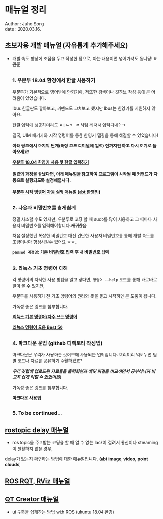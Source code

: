 #  매뉴얼 정리
Author : Juho Song <br/>
date : 2020.03.16.

## 초보자용 개발 매뉴얼 (자유롭게 추가해주세요)

* 개발 속도 향상에 초점을 두고 작성한 팁으로, 아는 내용이면 넘어가셔도 됩니당! ~~#관준~~

  ##
  ### 1. 우분투 18.04 환경에서 한글 사용하기   
  
  우분투가 기본적으로 영어밖에 안되기에, 저또한 검색이나 깃허브 작성 등에 큰 어려움이 있었습니다.
   
  Ibus 한글판도 깔아보고, 커맨드도 고쳐보고 했지만 Ibus는 한영키를 지원하지 않아요..
  
  한글 입력에 성공하더라도 __`ㅎㅏㄴㄱㅡㄹ`__ 처럼 깨져서 입력되네? ㅋ
  
  결국, UIM 패키지와 시작 명령어를 통한 한영키 맵핑을 통해 해결할 수 있었습니다!
  
  __아래 링크에서 마지막 단계(특정 코드 터미널에 입력) 전까지만 하고 다시 여기로 돌아오세요!__
  
  __[우분투 18.04 한영키 사용 및 한글 입력하기](https://pangtrue.tistory.com/70)__
  
  #### 일련의 과정을 끝냈다면, 아래 매뉴얼을 참고하여 프로그램이 시작될 때 커맨드가 자동으로 실행되도록 설정해줍시다.
  
  __[우분투 시작 명령어 자동 실행 매뉴얼 (abt 한영키)](https://github.com/shinkansan/ARTIV/blob/master/Manual/Startup_Setting_Hangul.md)__
  
  ##
  ### 2. 사용자 비밀번호를 쉽게쉽게
  
   정말 사소할 수도 있지만, 우분투로 코딩 할 때 sudo를 많이 사용하고 그 때마다 사용자 비밀번호를 입력해야합니다.~~개귀찮음~~
   
  처음 설정했던 복잡한 비밀번호 대신 간단한 사용자 비밀번호를 통해 개발 속도를 조금이나마 향상시킬수 있어요 ㅎㅎ..
  
  
  __`passwd 계정명`: 기존 비밀번호 입력 후 새 비밀번호 입력__
  
  ##
  ### 3. 리눅스 기초 명령어 이해
  
   각 명령어의 자세한 사용 방법을 알고 싶다면, `명령어 --help` 코드를 통해 바로바로 알아 볼 수 있지만, 
   
  우분투를 사용하기 전 기초 명령어의 원리와 뜻을 알고 시작하면 큰 도움이 됩니다.
  
  가독성 좋은 링크를 첨부합니다.
  
  __[리눅스 기본 명령어/자주 쓰는 명령어](https://itholic.github.io/linux-basic-command/)__
  
  __[리눅스 명령어 모음 Best 50](https://dora-guide.com/linux-commands/)__
  
  ##
  ### 4. 마크다운 문법 (github 디렉토리 작성법)
  
  마크다운은 우리가 사용하는 깃허브에 사용되는 언어입니다. 미리미리 익혀두면 팀별 코드나 자료를 공유하기 수월하겠죠?
  
  **_우리 깃헙에 업로드된 자료들을 출력화면과 에딧 파일을 비교하면서 공부하니까 비교적 쉽게 익힐 수 있었어욥!_**
  
  가독성 좋은 링크를 첨부합니다.
  
  __[마크다운 사용법](https://gist.github.com/ihoneymon/652be052a0727ad59601)__
  
  ##
  ### 5. To be continued... 
  
  ##

## [rostopic delay 매뉴얼](https://github.com/shinkansan/ARTIV/blob/master/Manual/rostopic_delay.md)

* ros topic을 주고받는 코딩을 할 때 알 수 없는 lack이 걸려서 통신이나 streaming이 원활하지 않을 경우,

delay가 있는지 확인하는 방법에 대한 매뉴얼입니다. __(abt image, video, point clouds)__

## [ROS RQT, RViz 매뉴얼](https://github.com/shinkansan/ARTIV/blob/master/Manual/RQT.md)

## [QT Creator 매뉴얼](https://github.com/shinkansan/ARTIV/blob/master/Manual/QT%20Creator.md)


* ui 구축을 쉽게하는 방법 with ROS (ubuntu 18.04 환경)

  ##
